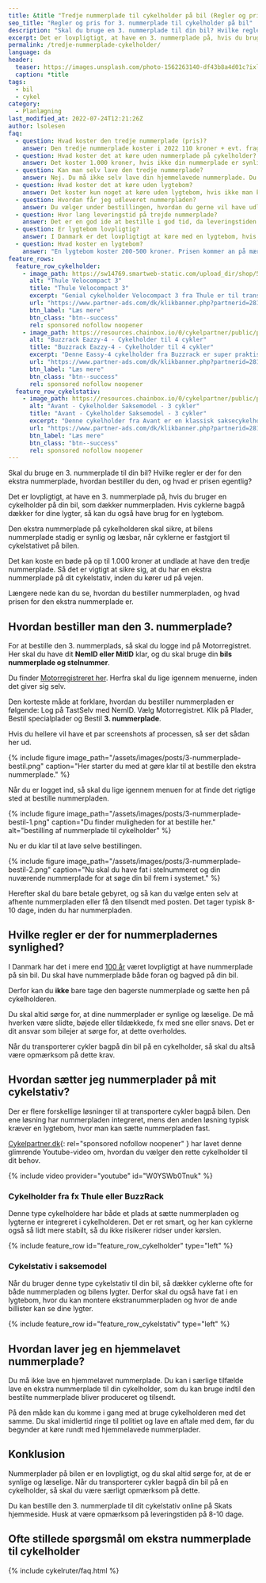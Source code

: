 ```yaml
---
title: &title "Tredje nummerplade til cykelholder på bil (Regler og pris)"
seo_title: "Regler og pris for 3. nummerplade til cykelholder på bil"
description: "Skal du bruge en 3. nummerplade til din bil? Hvilke regler er der for den ekstra nummerplade, hvordan bestiller du den, og hvad er prisen egentlig?"
excerpt: Det er lovpligtigt, at have en 3. nummerplade på, hvis du bruger en cykelholder på din bil, som dækker nummerpladen. Hvis cyklerne bagpå dækker for dine lygter, så kan du også have brug for en lygtebom.
permalink: /tredje-nummerplade-cykelholder/
language: da
header:
  teaser: https://images.unsplash.com/photo-1562263140-df43b8a4d01c?ixlib=rb-1.2.1&ixid=MnwxMjA3fDB8MHxwaG90by1wYWdlfHx8fGVufDB8fHx8&auto=format&fit=crop&h=300&w=400&q=60
  caption: *title
tags:
  - bil
  - cykel
category:
  - Planlægning
last_modified_at: 2022-07-24T12:21:26Z
author: lsolesen
faq:
  - question: Hvad koster den tredje nummerplade (pris)?
    answer: Den tredje nummerplade koster i 2022 110 kroner + evt. fragt, hvis du får den tilsendt med posten.
  - question: Hvad koster det at køre uden nummerplade på cykelholder?
    answer: Det koster 1.000 kroner, hvis ikke din nummerplade er synlig på bilen. Hvis du har et cykelholder eller cykelstativ på anhængertrækket, så kan man typisk ikke se bilens nummerplade, så der vil politiet ofte finde bødeblokken frem.
  - question: Kan man selv lave den tredje nummerplade?
    answer: Nej. Du må ikke selv lave din hjemmelavede nummerplade. Du skal bestille den hos Motorregisteret, som vi har skitseret ovenfor.
  - question: Hvad koster det at køre uden lygtebom?
    answer: Det koster kun noget at køre uden lygtebom, hvis ikke man kan se nummerpladen på din bil. Hvis cyklerne på dit cykelstativ ikke giver frit udsyn, så skal du have en lygtebom med en gyldig nummerplade på. 
  - question: Hvordan får jeg udleveret nummerpladen?
    answer: Du vælger under bestillingen, hvordan du gerne vil have udleveret nummerpladen. Du kan enten selv afhente den på dit lokale motorkontor eller få den tilsendt med posten.
  - question: Hvor lang leveringstid på trejde nummerplade?
    answer: Det er en god ide at bestille i god tid, da leveringstiden på den trejde nummerplade er cirka 10 dage. 
  - question: Er lygtebom lovpligtig? 
    answer: I Danmark er det lovpligtigt at køre med en lygtebom, hvis du har et cykelstativ bag på bilen, som dækker for nummerpladen eller bilens lygter. Kravene til lygtebom er, at bommen og reflekser maksimalt må være 40 cm. fra bilens yderste kant. Derudover skal lygtebommen være 35-90 cm over vejbanen. Hvis dette ikke overholdes, risikerer du en bøde på 1.000 kroner.  
  - question: Hvad koster en lygtebom? 
    answer: "En lygtebom koster 200-500 kroner. Prisen kommer an på mærket og kvaliteten. Hvis du skal bruge lygtebommen meget og gerne vil have den i lang tid, så kan det betale sig at købe den i rimelig god kvalitet. [Denne lygtebom](https://www.partner-ads.com/dk/klikbanner.php?partnerid=28187&bannerid=10706&htmlurl=https://www.cykelpartner.dk/autotilbehoer--cykelholder--cykelstativ/buzzrack---lygtebom-med-remme---sort){: rel='sponsored nofollow noopener' } koster fx kun 299 kroner og er lavet af det anerkendte mærke BuzzRack."
feature_rows:
  feature_row_cykelholder:
    - image_path: https://sw14769.smartweb-static.com/upload_dir/shop/53-926001_A.jpg
      alt: "Thule Velocompact 3"
      title: "Thule Velocompact 3"
      excerpt: "Genial cykelholder Velocompact 3 fra Thule er til transport af 3 cykler. (Kan udvides til 4 cykler). Holderen er til montering på anhængertræk og passer til alle cykler."
      url: "https://www.partner-ads.com/dk/klikbanner.php?partnerid=28187&bannerid=68828&htmlurl=https://www.danskautoudstyr.dk/shop/18-transportudstyr/832-thule-velocompact---cykelholder-til-3-cykler---13-polet/"
      btn_label: "Læs mere"
      btn_class: "btn--success"
      rel: sponsored nofollow noopener
    - image_path: https://resources.chainbox.io/0/cykelpartner/public/pim/cf0203b4-3a77-4b05-b7fd-651710661c77/54EAZZY4_A_default.jpg
      alt: "Buzzrack Eazzy-4 - Cykelholder til 4 cykler"
      title: "Buzzrack Eazzy-4 - Cykelholder til 4 cykler"
      excerpt: "Denne Eassy-4 cykelholder fra Buzzrack er super praktisk, da den er sammenklappelig og har vippefunktion. Førstnævnte gør, at den fylder minimalt og derfor sagtens kan opbevares i bilens bagagerum når den ikke er i brug."
      url: "https://www.partner-ads.com/dk/klikbanner.php?partnerid=28187&bannerid=10706&htmlurl=https://www.cykelpartner.dk/autotilbehoer--cykelholder--cykelstativ/buzzrack-eazzy-4---cykelholder-til-4-cykler---13-pol---sammenklappelig"
      btn_label: "Læs mere"
      btn_class: "btn--success"
      rel: sponsored nofollow noopener
  feature_row_cykelstativ:
    - image_path: https://resources.chainbox.io/0/cykelpartner/public/pim/cf0203b4-3a77-4b05-b7fd-651710661c77/54EAZZY4_A_default.jpg
      alt: "Avant - Cykelholder Saksemodel - 3 cykler"
      title: "Avant - Cykelholder Saksemodel - 3 cykler"
      excerpt: "Denne cykelholder fra Avant er en klassisk saksecykelholder, som kan bære op til 3 cykler ad gangen. Cykelholderen kan monteres på alle anhængertræk med 50 mm. kugle."
      url: "https://www.partner-ads.com/dk/klikbanner.php?partnerid=28187&bannerid=10706&htmlurl=https://www.cykelpartner.dk/autotilbehoer--cykelholder--cykelstativ/buzzrack-eazzy-4---cykelholder-til-4-cykler---13-pol---sammenklappelig"
      btn_label: "Læs mere"
      btn_class: "btn--success"
      rel: sponsored nofollow noopener
---
```


Skal du bruge en 3. nummerplade til din bil? Hvilke regler er der for den ekstra nummerplade, hvordan bestiller du den, og hvad er prisen egentlig?

Det er lovpligtigt, at have en 3. nummerplade på, hvis du bruger en cykelholder på din bil, som dækker nummerpladen. Hvis cyklerne bagpå dækker for dine lygter, så kan du også have brug for en lygtebom.

Den ekstra nummerplade på cykelholderen skal sikre, at bilens nummerplade stadig er synlig og læsbar, når cyklerne er fastgjort til cykelstativet på bilen.

Det kan koste en bøde på op til 1.000 kroner at undlade at have den tredje nummerplade. Så det er vigtigt at sikre sig, at du har en ekstra nummerplade på dit cykelstativ, inden du kører ud på vejen.

Længere nede kan du se, hvordan du bestiller nummerpladen, og hvad prisen for den ekstra nummerplade er.

## Hvordan bestiller man den 3. nummerplade?

For at bestille den 3. nummerplads, så skal du logge ind på Motorregistret. Her skal du have dit **NemID eller MitID** klar, og du skal bruge din **bils nummerplade og stelnummer**.

Du finder [Motorregistreret her](https://motorst.dk/borger/nummerplader/3-nummerplade). Herfra skal du lige igennem menuerne, inden det giver sig selv.

Den korteste måde at forklare, hvordan du bestiller nummerpladen er følgende: Log på TastSelv med NemID. Vælg Motorregistret. Klik på Plader, Bestil specialplader og Bestil **3. nummerplade**.

Hvis du hellere vil have et par screenshots af processen, så ser det sådan her ud.

{% include figure image_path="/assets/images/posts/3-nummerplade-bestil.png" caption="Her starter du med at gøre klar til at bestille den ekstra nummerplade." %}

Når du er logget ind, så skal du lige igennem menuen for at finde det rigtige sted at bestille nummerpladen.

{% include figure image_path="/assets/images/posts/3-nummerplade-bestil-1.png" caption="Du finder muligheden for at bestille her." alt="bestilling af nummerplade til cykelholder" %}

Nu er du klar til at lave selve bestillingen.

{% include figure image_path="/assets/images/posts/3-nummerplade-bestil-2.png" caption="Nu skal du have fat i stelnummeret og din nuværende nummerplade for at søge din bil frem i systemet." %}

Herefter skal du bare betale gebyret, og så kan du vælge enten selv at afhente nummerpladen eller få den tilsendt med posten. Det tager typisk 8-10 dage, inden du har nummerpladen.

## Hvilke regler er der for nummerpladernes synlighed?

I Danmark har det i mere end [100 år](https://www.if.dk/privat/forsikringer/bilforsikring/nummerplader) været lovpligtigt at have nummerplade på sin bil. Du skal have nummerplade både foran og bagved på din bil.

Derfor kan du **ikke** bare tage den bagerste nummerplade og sætte hen på cykelholderen.

Du skal altid sørge for, at dine nummerplader er synlige og læselige. De må hverken være slidte, bøjede eller tildækkede, fx med sne eller snavs. Det er dit ansvar som bilejer at sørge for, at dette overholdes.

Når du transporterer cykler bagpå din bil på en cykelholder, så skal du altså være opmærksom på dette krav.

## Hvordan sætter jeg nummerplader på mit cykelstativ?

Der er flere forskellige løsninger til at transportere cykler bagpå bilen. Den ene løsning har nummerpladen integreret, mens den anden løsning typisk kræver en lygtebom, hvor man kan sætte nummerpladen fast.

[Cykelpartner.dk](https://www.partner-ads.com/dk/klikbanner.php?partnerid=28187&bannerid=10706&htmlurl=https://www.cykelpartner.dk/){: rel="sponsored nofollow noopener" } har lavet denne glimrende Youtube-video om, hvordan du vælger den rette cykelholder til dit behov.

{% include video provider="youtube" id="W0YSWb0Tnuk" %}

### Cykelholder fra fx Thule eller BuzzRack

Denne type cykelholdere har både et plads at sætte nummerpladen og lygterne er integreret i cykelholderen. Det er ret smart, og her kan cyklerne også så lidt mere stabilt, så du ikke risikerer ridser under kørslen.

{% include feature_row id="feature_row_cykelholder" type="left" %}

### Cykelstativ i saksemodel

Når du bruger denne type cykelstativ til din bil, så dækker cyklerne ofte for både nummerpladen og bilens lygter. Derfor skal du også have fat i en lygtebom, hvor du kan montere ekstranummerpladen og hvor de ande billister kan se dine lygter.

{% include feature_row id="feature_row_cykelstativ" type="left" %}

## Hvordan laver jeg en hjemmelavet nummerplade?

Du må ikke lave en hjemmelavet nummerplade. Du kan i særlige tilfælde lave en ekstra nummerplade til din cykelholder, som du kan bruge indtil den bestilte nummerplade bliver produceret og tilsendt.

På den måde kan du komme i gang med at bruge cykelholderen med det samme. Du skal imidlertid ringe til politiet og lave en aftale med dem, før du begynder at køre rundt med hjemmelavede nummerplader.

## Konklusion

Nummerplader på bilen er en lovpligtigt, og du skal altid sørge for, at de er synlige og læselige. Når du transporterer cykler bagpå din bil på en cykelholder, så skal du være særligt opmærksom på dette.

Du kan bestille den 3. nummerplade til dit cykelstativ online på Skats hjemmeside. Husk at være opmærksom på leveringstiden på 8-10 dage.

## Ofte stillede spørgsmål om ekstra nummerplade til cykelholder

{% include cykelruter/faq.html %}
